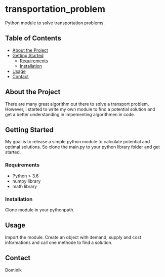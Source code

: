 # transportation_problem
Python module to solve transportation problems.

## Table of Contents
* [About the Project](#about-the-project)
* [Getting Started](#getting-started)
  * [Requirements](#requirements)
  * [Installation](#installation)
* [Usage](#usage)
* [Contact](#contact)

## About the Project

There are many great algorithm out there to solve a transport problem.
However, i started to write my own module to find a potential solution and get a better understanding in impementing
algorithmen in code. 

## Getting Started

My goal is to release a simple python module to calculate potential and optimal solutions. So clone the main.py to
your python library folder and get started.

### Requirements

* Python > 3.6
* numpy library
* math library

### Installation

Clone module in your pythonpath.

## Usage

Import the module. Create an object with demand, supply and cost informations and call one methode to find a solution.


## Contact

Dominik
